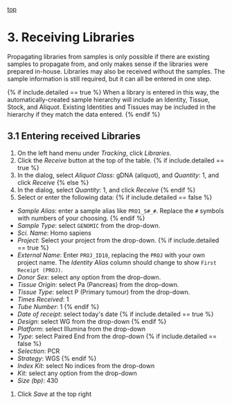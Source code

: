<a name="libraries-receipt"  href="#" id="toplink">top</a>

# 3. Receiving Libraries

Propagating libraries from samples is only possible if there are existing samples to propagate from,
and only makes sense if the libraries were prepared in-house. Libraries may also be received without
the samples. The sample information is still required, but it can all be entered in one step.

{% if include.detailed == true %}
When a library is entered in this way, the automatically-created sample hierarchy will include an
Identity, Tissue, Stock, and Aliquot. Existing Identities and Tissues may be included in the hierarchy
if they match the data entered.
{% endif %}

## 3.1 Entering received Libraries

1. On the left hand menu under _Tracking_, click _Libraries_.
1. Click the _Receive_ button at the top of the table.
{% if include.detailed == true %}
1. In the dialog, select _Aliquot Class_: gDNA (aliquot), and _Quantity_: 1, and click _Receive_
{% else %}
1. In the dialog, select _Quantity_: 1, and click _Receive_
{% endif %}
1. Select or enter the following data:
{% if include.detailed == false %}
  * _Sample Alias_: enter a sample alias like `PRO1_S#_#`. Replace the `#` symbols with numbers of your choosing.
{% endif %}
  * _Sample Type_: select `GENOMIC` from the drop-down.
  * _Sci. Name_: Homo sapiens
  * _Project_: Select your project from the drop-down.
{% if include.detailed == true %}
  * _External Name_: Enter `PROJ_ID10`, replacing the `PROJ` with your own project name. The
  _Identity Alias_ column should change to show `First Receipt (PROJ)`.
  * _Donor Sex_: select any option from the drop-down.
  * _Tissue Origin_: select Pa (Pancreas) from the drop-down.
  * _Tissue Type_: select P (Primary tumour) from the drop-down.
  * _Times Received_: 1
  * _Tube Number_: 1
{% endif %}
  * _Date of receipt_: select today's date
{% if include.detailed == true %}
  * _Design_: select WG from the drop-down
{% endif %}
  * _Platform_: select Illumina from the drop-down
  * _Type_: select Paired End from the drop-down
{% if include.detailed == false %}
  * _Selection_: PCR
  * _Strategy_: WGS
{% endif %}
  * _Index Kit_: select No indices from the drop-down
  * _Kit_: select any option from the drop-down
  * _Size (bp)_: 430
1. Click _Save_ at the top right


